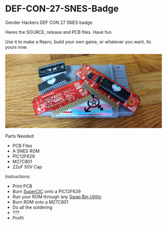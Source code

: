 # DEF-CON-27-SNES-Badge
Gender Hackers DEF CON 27 SNES badge

Heres the SOURCE, release and PCB files. Have fun.

Use it to make a Repro, build your own game, or whatever you want, its yours now.

![](https://raw.githubusercontent.com/GretchenWeeners/DEF-CON-27-SNES-Badge/master/DC27%20GenHack%20Badge.jpg)


Parts Needed:
- PCB Files
- A SNES ROM
- PIC12F629
- M27C801
- 22uF 50V Cap

Instructions:
- Print PCB
- Burn [SuperCIC](http://sd2snes.de/files/supercic.zip) onto a PIC12F629
- Run your ROM through any [Swap Bin Utility](http://www.romhacking.net/utilities/593/)
- Burn ROM onto a M27C801
- Do all the soldering
- ???
- Profit

